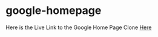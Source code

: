 # google-homepage
Here is the Live Link to the Google Home Page Clone <a href="https://sammking120.github.io/google-homepage/">Here</a>
